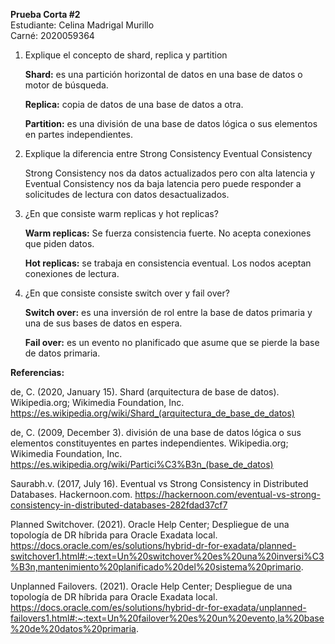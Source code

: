 **Prueba Corta #2**  
Estudiante: Celina Madrigal Murillo  
Carné: 2020059364

1. Explique el concepto de shard, replica y partition

    **Shard:** es una partición horizontal de datos en una base de datos o motor de búsqueda.

    **Replica:** copia de datos de una base de datos a otra.

    **Partition:** es una división de una base de datos lógica o sus elementos en partes independientes.

2. Explique la diferencia entre Strong Consistency Eventual Consistency

   Strong Consistency nos da datos actualizados pero con alta latencia y Eventual Consistency nos da baja latencia pero puede responder a solicitudes de lectura con datos desactualizados.

3. ¿En que consiste warm replicas y hot replicas?

    **Warm replicas:** Se fuerza consistencia fuerte. No acepta conexiones que piden datos. 

    **Hot replicas:** se trabaja en consistencia eventual. Los nodos aceptan conexiones de lectura.

4. ¿En que consiste consiste switch over y fail over?  
   
    **Switch over:** es una inversión de rol entre la base de datos primaria y una de sus bases de datos en espera.

    **Fail over:** es un evento no planificado que asume que se pierde la base de datos primaria.

**Referencias:**

de, C. (2020, January 15). Shard (arquitectura de base de datos). Wikipedia.org; Wikimedia Foundation, Inc. https://es.wikipedia.org/wiki/Shard_(arquitectura_de_base_de_datos)

de, C. (2009, December 3). división de una base de datos lógica o sus elementos constituyentes en partes independientes. Wikipedia.org; Wikimedia Foundation, Inc. https://es.wikipedia.org/wiki/Partici%C3%B3n_(base_de_datos)

Saurabh.v. (2017, July 16). Eventual vs Strong Consistency in Distributed Databases. Hackernoon.com. https://hackernoon.com/eventual-vs-strong-consistency-in-distributed-databases-282fdad37cf7

‌Planned Switchover. (2021). Oracle Help Center; Despliegue de una topología de DR híbrida para Oracle Exadata local. https://docs.oracle.com/es/solutions/hybrid-dr-for-exadata/planned-switchover1.html#:~:text=Un%20switchover%20es%20una%20inversi%C3%B3n,mantenimiento%20planificado%20del%20sistema%20primario.

Unplanned Failovers. (2021). Oracle Help Center; Despliegue de una topología de DR híbrida para Oracle Exadata local. https://docs.oracle.com/es/solutions/hybrid-dr-for-exadata/unplanned-failovers1.html#:~:text=Un%20failover%20es%20un%20evento,la%20base%20de%20datos%20primaria.

‌
‌

‌

‌